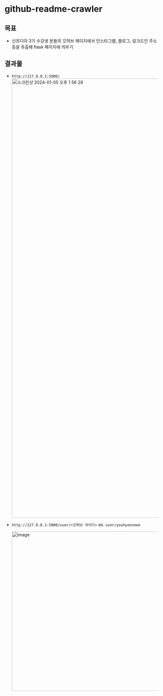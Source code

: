 # github-readme-crawler

## 목표

- 신프디아 3기 수강생 분들의 깃허브 페이지에서 인스타그램, 블로그, 링크드인 주소 등을 추출해 flask 페이지에 띄우기

## 결과물

- `http://127.0.0.1:5000/`
  <img width="1440" alt="스크린샷 2024-01-05 오후 1 56 28" src="https://github.com/youhyeoneee/youhyeoneee/assets/37354574/82096c2d-6927-4fa0-ad1e-5776121e74ce">

- `http://127.0.0.1:5000/user/<깃허브 아이디>` ex. `user/youhyeoneee`
  
  <img width="523" alt="image" src="https://github.com/youhyeoneee/youhyeoneee/assets/37354574/80e2ebc5-486a-4471-bc14-949f4837b412">
